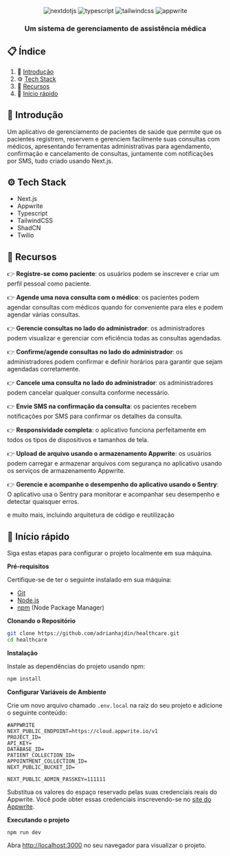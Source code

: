 <div align="center">

  <div>
    <img src="https://img.shields.io/badge/-Next_JS-black?style=for-the-badge&logoColor=white&logo=nextdotjs&color=000000" alt="nextdotjs" />
    <img src="https://img.shields.io/badge/-TypeScript-black?style=for-the-badge&logoColor=white&logo=typescript&color=3178C6" alt="typescript" />
    <img src="https://img.shields.io/badge/-Tailwind_CSS-black?style=for-the-badge&logoColor=white&logo=tailwindcss&color=06B6D4" alt="tailwindcss" />
    <img src="https://img.shields.io/badge/-Appwrite-black?style=for-the-badge&logoColor=white&logo=appwrite&color=FD366E" alt="appwrite" />
  </div>

  <h3 align="center">Um sistema de gerenciamento de assistência médica</h3>
</div>


## 📋 <a name="table">Índice</a>

1. 🤖 [Introdução](#introdução)
2. ⚙️ [Tech Stack](#tech-stack)
3. 🔋 [Recursos](#recursos)
4. 🤸 [Início rápido](#início-rápido)


## <a name="introduction">🤖 Introdução</a>

Um aplicativo de gerenciamento de pacientes de saúde que permite que os pacientes registrem, reservem e gerenciem facilmente suas consultas com médicos, apresentando ferramentas administrativas para agendamento, confirmação e cancelamento de consultas, juntamente com notificações por SMS, tudo criado usando Next.js.

## <a name="tech-stack">⚙️  Tech Stack</a>

- Next.js
- Appwrite
- Typescript
- TailwindCSS
- ShadCN
- Twilio

## <a name="features">🔋 Recursos</a>

👉 **Registre-se como paciente**: os usuários podem se inscrever e criar um perfil pessoal como paciente.

👉 **Agende uma nova consulta com o médico**: os pacientes podem agendar consultas com médicos quando for conveniente para eles e podem agendar várias consultas.

👉 **Gerencie consultas no lado do administrador**: os administradores podem visualizar e gerenciar com eficiência todas as consultas agendadas.

👉 **Confirme/agende consultas no lado do administrador**: os administradores podem confirmar e definir horários para garantir que sejam agendadas corretamente.

👉 **Cancele uma consulta no lado do administrador**: os administradores podem cancelar qualquer consulta conforme necessário.

👉 **Envie SMS na confirmação da consulta**: os pacientes recebem notificações por SMS para confirmar os detalhes da consulta.

👉 **Responsividade completa**: o aplicativo funciona perfeitamente em todos os tipos de dispositivos e tamanhos de tela.

👉 **Upload de arquivo usando o armazenamento Appwrite**: os usuários podem carregar e armazenar arquivos com segurança no aplicativo usando os serviços de armazenamento Appwrite.

👉 **Gerencie e acompanhe o desempenho do aplicativo usando o Sentry**: O aplicativo usa o Sentry para monitorar e acompanhar seu desempenho e detectar quaisquer erros.

e muito mais, incluindo arquitetura de código e reutilização

## <a name="quick-start">🤸 Início rápido</a>

Siga estas etapas para configurar o projeto localmente em sua máquina.

**Pré-requisitos**

Certifique-se de ter o seguinte instalado em sua máquina:

- [Git](https://git-scm.com/)
- [Node.js](https://nodejs.org/en)
- [npm](https://www.npmjs.com/) (Node Package Manager)

**Clonando o Repositório**

```bash
git clone https://github.com/adrianhajdin/healthcare.git
cd healthcare
```

**Instalação**

Instale as dependências do projeto usando npm:

```bash
npm install
```

**Configurar Variáveis ​​de Ambiente**

Crie um novo arquivo chamado `.env.local` na raiz do seu projeto e adicione o seguinte conteúdo:

```env
#APPWRITE
NEXT_PUBLIC_ENDPOINT=https://cloud.appwrite.io/v1
PROJECT_ID=
API_KEY=
DATABASE_ID=
PATIENT_COLLECTION_ID=
APPOINTMENT_COLLECTION_ID=
NEXT_PUBLIC_BUCKET_ID=

NEXT_PUBLIC_ADMIN_PASSKEY=111111
```

Substitua os valores do espaço reservado pelas suas credenciais reais do Appwrite. Você pode obter essas credenciais inscrevendo-se no [site do Appwrite](https://appwrite.io/).

**Executando o projeto**

```bash
npm run dev
```

Abra [http://localhost:3000](http://localhost:3000) no seu navegador para visualizar o projeto.

